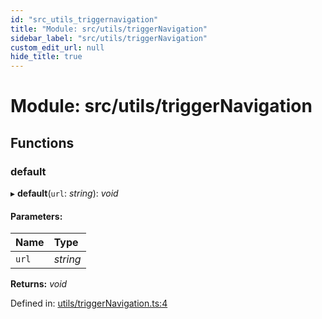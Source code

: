 ```yaml
---
id: "src_utils_triggernavigation"
title: "Module: src/utils/triggerNavigation"
sidebar_label: "src/utils/triggerNavigation"
custom_edit_url: null
hide_title: true
---
```


# Module: src/utils/triggerNavigation

## Functions

### default

▸ **default**(`url`: *string*): *void*

#### Parameters:

Name | Type |
:------ | :------ |
`url` | *string* |

**Returns:** *void*

Defined in: [utils/triggerNavigation.ts:4](https://github.com/xr3ngine/xr3ngine/blob/65dfcf39a/packages/common/src/utils/triggerNavigation.ts#L4)
